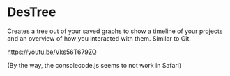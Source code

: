 # DesTree
Creates a tree out of your saved graphs to show a timeline of your projects and an overview of how you interacted with them. Similar to Git.

https://youtu.be/Vks56T679ZQ

(By the way, the consolecode.js seems to not work in Safari)

